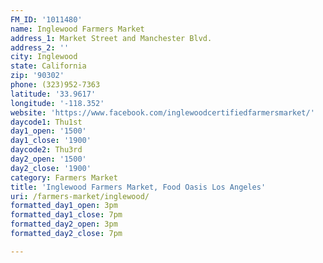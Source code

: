 ```yaml
---
FM_ID: '1011480'
name: Inglewood Farmers Market
address_1: Market Street and Manchester Blvd.
address_2: ''
city: Inglewood
state: California
zip: '90302'
phone: (323)952-7363
latitude: '33.9617'
longitude: '-118.352'
website: 'https://www.facebook.com/inglewoodcertifiedfarmersmarket/'
daycode1: Thu1st
day1_open: '1500'
day1_close: '1900'
daycode2: Thu3rd
day2_open: '1500'
day2_close: '1900'
category: Farmers Market
title: 'Inglewood Farmers Market, Food Oasis Los Angeles'
uri: /farmers-market/inglewood/
formatted_day1_open: 3pm
formatted_day1_close: 7pm
formatted_day2_open: 3pm
formatted_day2_close: 7pm

---
```

